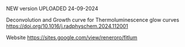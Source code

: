 NEW version UPLOADED 24-09-2024

Deconvolution and Growth curve for Thermoluminescence glow curves https://doi.org/10.1016/j.radphyschem.2024.112001

Website https://sites.google.com/view/reneroro/fitlum
